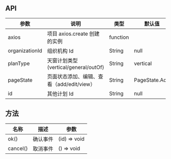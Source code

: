 ## API

| 参数           | 说明                                      | 类型     | 默认值        |
| -------------- | ----------------------------------------- | -------- | ------------- |
| axios          | 项目 axios.create 创建的实例              | function |
| organizationId | 组织机构 Id                               | String   | null          |
| planType       | 天窗计划类型(vertical/general/outOf)      | String   | vertical      |
| pageState      | 页面状态添加、编辑、查看（add/edit/view） | String   | PageState.Add |
| id             | 其他计划 Id                               | String   | null          |

## 方法

| 名称     | 描述     | 参数         |
| -------- | -------- | ------------ |
| ok()     | 确认事件 | (id) => void |
| cancel() | 取消事件 | () => void   |

